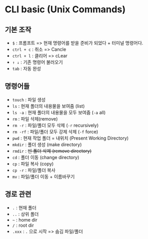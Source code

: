 # CLI basic (Unix Commands)

## 기본 조작
- `$` : 프롬프트 => 현재 명령어를 받을 준비가 되었다 + 터미널 명령어다.
- `ctrl + c` : 취소 => Cancle
- `ctrl + l` : 클리어 => cLear
- `↑ ↓` : 기존 명령어 불러오기
- `tab` : 자동 완성
  
## 명령어들
- `touch` : 파일 생성
- `ls` : 현재 폴더의 내용물을 보여줌 (list)
- `ls -a` : 현재 폴더의 내용물을 모두 보여줌 (`-a` all)
- `rm` : 파일 삭제(remove)
- `rm -r` : 파일/폴더 모두 삭제 (`-r` recursively)
- `rm -rf` : 파일/폴더 모두 강제 삭제 (`-f` force)
- `pwd` : 현재 작업 폴더 = 내위치 (Present Working Directory)
- `mkdir` : 폴더 생성 (make directory)
- `rmdir` : ~~빈 폴더 삭제 (remove directory)~~
- `cd` : 폴더 이동 (change directory)
- `cp` : 파일 복사 (copy)
- `cp -r` : 파일/폴더 복사 
- `mv` : 파일/폴더 이동 + 이름바꾸기

## 경로 관련
- `.` : 현재 폴더
- `..` : 상위 폴더
- `~` : home dir
- `/` : root dir
- `.xxx` : `.` 으로 시작 => 숨김 파일/폴더